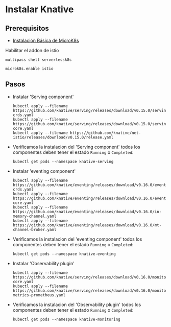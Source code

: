 # Instalar Knative

## Prerequisitos

- [Instalación Básica de MicroK8s](/Microk8s.md)

Habilitar el addon  de istio

```shell
multipass shell serverlessk8s
```

```shell
microk8s.enable istio
```

## Pasos

- Instalar 'Serving component'
  
  ```shell
  kubectl apply --filename https://github.com/knative/serving/releases/download/v0.15.0/serving-crds.yaml
  kubectl apply --filename https://github.com/knative/serving/releases/download/v0.15.0/serving-core.yaml
  kubectl apply --filename https://github.com/knative/net-istio/releases/download/v0.15.0/release.yaml
  ```

- Verificamos la instalacion del 'Serving component'
  todos los componentes deben tener el estado `Running` o `Completed`:

  ```shell
  kubectl get pods --namespace knative-serving
  ```

- Instalar 'eventing component'
  
  ```shell
  kubectl apply --filename https://github.com/knative/eventing/releases/download/v0.16.0/eventing-crds.yaml
  kubectl apply --filename https://github.com/knative/eventing/releases/download/v0.16.0/eventing-core.yaml
  kubectl apply --filename https://github.com/knative/eventing/releases/download/v0.16.0/in-memory-channel.yaml
  kubectl apply --filename https://github.com/knative/eventing/releases/download/v0.16.0/mt-channel-broker.yaml
  ```

- Verificamos la instalacion del 'eventing component'
  todos los componentes deben tener el estado `Running` o `Completed`:

  ```shell
  kubectl get pods --namespace knative-eventing
  ```

- Instalar 'Observability plugin'

  ```shell
  kubectl apply --filename https://github.com/knative/serving/releases/download/v0.16.0/monitoring-core.yaml
  kubectl apply --filename https://github.com/knative/serving/releases/download/v0.16.0/monitoring-metrics-prometheus.yaml
  ```

- Verificamos la instalacion del 'Observability plugin'
  todos los componentes deben tener el estado `Running` o `Completed`:

  ```shell
  kubectl get pods --namespace knative-monitoring
  ```
  